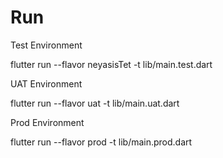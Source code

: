   # Run
  
  Test Environment 
  
  flutter run --flavor neyasisTet -t lib/main.test.dart   
  
  
  UAT Environment 
  
  flutter run --flavor uat -t lib/main.uat.dart   
  
  
  Prod Environment 
  
  flutter run --flavor prod -t lib/main.prod.dart   

